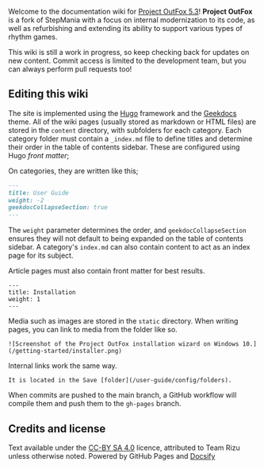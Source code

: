 Welcome to the documentation wiki for [Project OutFox 5.3](https://projectmoon.dance)! **Project OutFox** is a fork of StepMania with a focus on internal modernization to its code, as well as refurbishing and extending its ability to support various types of rhythm games.

This wiki is still a work in progress, so keep checking back for updates on new content. Commit access is limited to the development team, but you can always perform pull requests too!

## Editing this wiki

The site is implemented using the [Hugo](https://gohugo.io/) framework and the [Geekdocs](https://geekdocs.de/) theme. All of the wiki pages (usually stored as markdown or HTML files) are stored in the ``content`` directory, with subfolders for each category. Each category folder must contain a ``_index.md`` file to define titles and determine their order in the table of contents sidebar. These are configured using Hugo _front matter_;

On categories, they are written like this;

```md
---
title: User Guide
weight: -2
geekdocCollapseSection: true
---
```

The ``weight`` parameter determines the order, and ``geekdocCollapseSection`` ensures they will not default to being expanded on the table of contents sidebar. A category's ``index.md`` can also contain content to act as an index page for its subject.

Article pages must also contain front matter for best results.

```
---
title: Installation
weight: 1
---
```

Media such as images are stored in the ``static`` directory. When writing pages, you can link to media from the folder like so.

```
![Screenshot of the Project OutFox installation wizard on Windows 10.](/getting-started/installer.png)
```

Internal links work the same way.

```
It is located in the Save [folder](/user-guide/config/folders).
```

When commits are pushed to the main branch, a GitHub workflow will compile them and push them to the ``gh-pages`` branch.
 
## Credits and license
Text available under the <a href="http://creativecommons.org/licenses/by-sa/4.0/" rel="license">CC-BY SA 4.0</a> licence, attributed to Team Rizu unless otherwise noted. Powered by GitHub Pages and <a href="https://docsify.js.org/#/">Docsify</a>

